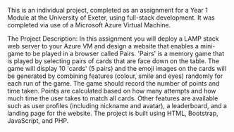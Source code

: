 This is an individual project, completed as an assignment for a Year 1 Module at the University of Exeter, using full-stack development. It was completed via use of a Microsoft Azure Virtual Machine.

The Project Description:
In this assignment you will deploy a LAMP stack web server to your Azure VM and design a website that enables a mini-game to be played in a browser called Pairs. 'Pairs' is a memory game that is played by selecting pairs of cards that are face down on the table. The game will display 10 'cards' (5 pairs) and the emoji images on the cards will be generated by combining features (colour, smile and eyes) randomly for each run of the game. The game should record the number of points and time taken. Points are calculated based on how many attempts and how much time the user takes to match all cards.
Other features are available such as user profiles (including nickname and avatar), a leaderboard, and a landing page for the website.
The project is built using HTML, Bootstrap, JavaScript, and PHP.
